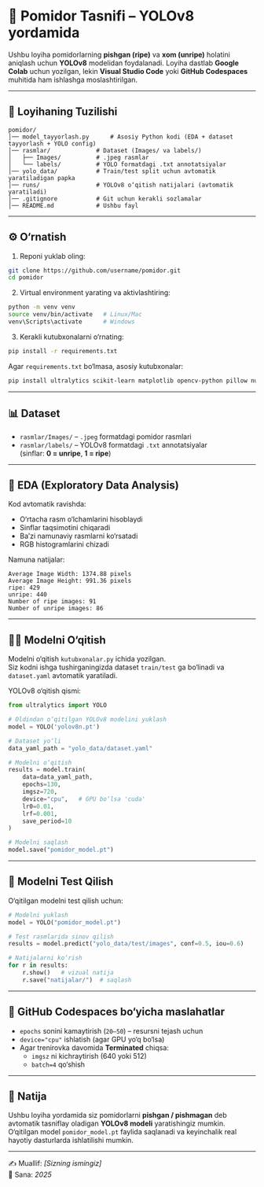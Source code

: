 # 🍅 Pomidor Tasnifi – YOLOv8 yordamida

Ushbu loyiha pomidorlarning **pishgan (ripe)** va **xom (unripe)** holatini aniqlash uchun **YOLOv8** modelidan foydalanadi. Loyiha dastlab **Google Colab** uchun yozilgan, lekin **Visual Studio Code** yoki **GitHub Codespaces** muhitida ham ishlashga moslashtirilgan.  

---

## 📂 Loyihaning Tuzilishi

```
pomidor/
│── model_tayyorlash.py      # Asosiy Python kodi (EDA + dataset tayyorlash + YOLO config)
│── rasmlar/             # Dataset (Images/ va labels/)
│   ├── Images/          # .jpeg rasmlar
│   └── labels/          # YOLO formatdagi .txt annotatsiyalar
│── yolo_data/           # Train/test split uchun avtomatik yaratiladigan papka
│── runs/                # YOLOv8 o‘qitish natijalari (avtomatik yaratiladi)
│── .gitignore           # Git uchun kerakli sozlamalar
│── README.md            # Ushbu fayl
```

---

## ⚙️ O‘rnatish

1. Reponi yuklab oling:

```bash
git clone https://github.com/username/pomidor.git
cd pomidor
```

2. Virtual environment yarating va aktivlashtiring:

```bash
python -m venv venv
source venv/bin/activate   # Linux/Mac
venv\Scripts\activate      # Windows
```

3. Kerakli kutubxonalarni o‘rnating:

```bash
pip install -r requirements.txt
```

Agar `requirements.txt` bo‘lmasa, asosiy kutubxonalar:  
```bash
pip install ultralytics scikit-learn matplotlib opencv-python pillow numpy
```

---

## 📊 Dataset

- `rasmlar/Images/` – `.jpeg` formatdagi pomidor rasmlari
- `rasmlar/labels/` – YOLOv8 formatdagi `.txt` annotatsiyalar  
  (sinflar: **0 = unripe**, **1 = ripe**)

---

## 🔎 EDA (Exploratory Data Analysis)

Kod avtomatik ravishda:
- O‘rtacha rasm o‘lchamlarini hisoblaydi
- Sinflar taqsimotini chiqaradi
- Ba’zi namunaviy rasmlarni ko‘rsatadi
- RGB histogramlarini chizadi

Namuna natijalar:  
```
Average Image Width: 1374.88 pixels
Average Image Height: 991.36 pixels
ripe: 429
unripe: 440
Number of ripe images: 91
Number of unripe images: 86
```

---

## 🏋️‍♂️ Modelni O‘qitish

Modelni o‘qitish `kutubxonalar.py` ichida yozilgan.  
Siz kodni ishga tushirganingizda dataset `train/test` ga bo‘linadi va `dataset.yaml` avtomatik yaratiladi.

YOLOv8 o‘qitish qismi:

```python
from ultralytics import YOLO

# Oldindan o‘qitilgan YOLOv8 modelini yuklash
model = YOLO('yolov8n.pt')

# Dataset yo‘li
data_yaml_path = "yolo_data/dataset.yaml"

# Modelni o‘qitish
results = model.train(
    data=data_yaml_path,
    epochs=130,
    imgsz=720,
    device="cpu",   # GPU bo‘lsa 'cuda'
    lr0=0.01,
    lrf=0.001,
    save_period=10
)

# Modelni saqlash
model.save("pomidor_model.pt")
```

---

## 🧪 Modelni Test Qilish

O‘qitilgan modelni test qilish uchun:

```python
# Modelni yuklash
model = YOLO("pomidor_model.pt")

# Test rasmlarida sinov qilish
results = model.predict("yolo_data/test/images", conf=0.5, iou=0.6)

# Natijalarni ko‘rish
for r in results:
    r.show()   # vizual natija
    r.save("natijalar/")  # saqlash
```

---

## 🚀 GitHub Codespaces bo‘yicha maslahatlar

- `epochs` sonini kamaytirish (`20–50`) – resursni tejash uchun  
- `device="cpu"` ishlatish (agar GPU yo‘q bo‘lsa)  
- Agar trenirovka davomida **Terminated** chiqsa:
  - `imgsz` ni kichraytirish (640 yoki 512)
  - `batch=4` qo‘shish

---

## 📌 Natija

Ushbu loyiha yordamida siz pomidorlarni **pishgan / pishmagan** deb avtomatik tasniflay oladigan **YOLOv8 modeli** yaratishingiz mumkin.  
O‘qitilgan model `pomidor_model.pt` faylida saqlanadi va keyinchalik real hayotiy dasturlarda ishlatilishi mumkin.  

---

✍️ Muallif: *[Sizning ismingiz]*  
📅 Sana: *2025*  

